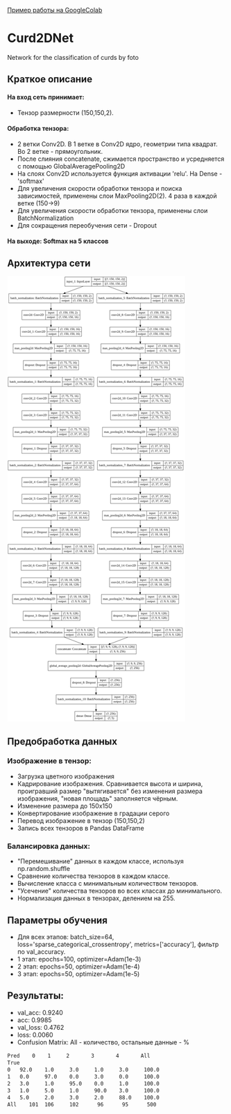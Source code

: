 [Пример работы на GoogleColab](https://colab.research.google.com/drive/1pNL0cq2L5R79SbELNR8hdUjvO5Y73BKz)
# Curd2DNet
Network for the classification of curds by foto

## Краткое описание
#### На вход сеть принимает: 
- Тензор размерности (150,150,2).
#### Обработка тензора: 
- 2 ветки Conv2D. В 1 ветке в Conv2D ядро, геометрии типа квадрат. Во 2 ветке - прямоугольник.
- После слияния concatenate, сжимается пространство и усредняется с помощью GlobalAveragePooling2D
- На слоях Conv2D используется функция активации 'relu'. На Dense - 'softmax'
- Для увеличения скорости обработки тензора и поиска зависимостей, применены слои MaxPooling2D(2). 4 раза в каждой ветке (150->9)
- Для увеличения скорости обработки тензора, применены слои BatchNormalization
- Для сокращения переобучения сети - Dropout
#### На выходе: Softmax на 5 классов


## Архитектура сети
![Image alt](https://github.com/sabeninvv/Curd2DNet/blob/master/model_architecture.png)


## Предобработка данных
### Изображение в тензор:
- Загрузка цветного изображения
- Кадрирование изображения. Сравнивается высота и ширина, проигравший размер "вытягивается" без изменения размера изображения, "новая площадь" заполняется чёрным. 
- Изменение размера до 150х150
- Конвертирование изображение в градации серого
- Перевод изображение в тензор (150,150,2)
- Запись всех тензоров в Pandas DataFrame
### Балансировка данных:
- "Перемешивание" данных в каждом классе, используя np.random.shuffle
- Сравнение количества тензоров в каждом классе. 
- Вычисление класса с минимальным количеством тензоров.
- "Усечение" количества тензоров во всех классах до минимального.
- Нормализация данных в тензорах, делением на 255.


## Параметры обучения
- Для всех этапов: batch_size=64, loss='sparse_categorical_crossentropy', metrics=['accuracy'], фильтр по val_accuracy.
- 1 этап: epochs=100, optimizer=Adam(1e-3)
- 2 этап: epochs=50, optimizer=Adam(1e-4)
- 3 этап: epochs=50, optimizer=Adam(1e-5)


## Результаты:
- val_acc: 0.9240
- acc: 0.9985 
- val_loss: 0.4762 
- loss: 0.0060 
- Confusion Matrix: All - количество, остальные данные - %
```
Pred 	0 	 1 	   2 	   3 	   4 	   All
True 						
0 	92.0 	1.0 	3.0 	1.0 	3.0 	100.0
1 	0.0 	97.0 	0.0 	3.0 	0.0 	100.0
2 	3.0 	1.0 	95.0 	0.0 	1.0 	100.0
3 	1.0 	5.0 	1.0 	90.0 	3.0 	100.0
4 	5.0 	2.0 	3.0 	2.0 	88.0 	100.0
All    101 	106 	102 	 96 	 95 	 500
```
